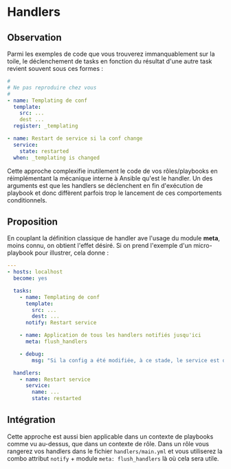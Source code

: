 # Handlers

## Observation

Parmi les exemples de code que vous trouverez immanquablement sur la toile, le déclenchement de tasks en fonction
du résultat d'une autre task revient souvent sous ces formes :

```yaml
#
# Ne pas reproduire chez vous
#
- name: Templating de conf
  template:
    src: ...
    dest ...
  register: _templating

- name: Restart de service si la conf change
  service:
    state: restarted
  when: _templating is changed
```

Cette approche complexifie inutilement le code de vos rôles/playbooks en réimplémentant la mécanique interne à Ansible qu'est le 
handler. Un des arguments est que les handlers se déclenchent en fin d'exécution de playbook et donc diffèrent parfois trop
le lancement de ces comportements conditionnels.

## Proposition

En couplant la définition classique de handler ave l'usage du module **meta**, moins connu, on obtient l'effet désiré. Si on prend l'exemple d'un micro-playbook pour illustrer, cela donne :

```yaml
---
- hosts: localhost
  become: yes

  tasks:
    - name: Templating de conf
      template:
        src: ...
        dest: ...
      notify: Restart service

    - name: Application de tous les handlers notifiés jusqu'ici
      meta: flush_handlers

    - debug:
        msg: "Si la config a été modifiée, à ce stade, le service est déjà redémarré."

  handlers:
    - name: Restart service
      service:
        name: ...
        state: restarted
```

## Intégration

Cette approche est aussi bien applicable dans un contexte de playbooks comme vu au-dessus, que dans un contexte de rôle. Dans un rôle
vous rangerez vos handlers dans le fichier `handlers/main.yml` et vous utiliserez la combo attribut `notify` + module `meta: flush_handlers` là où cela sera utile.

